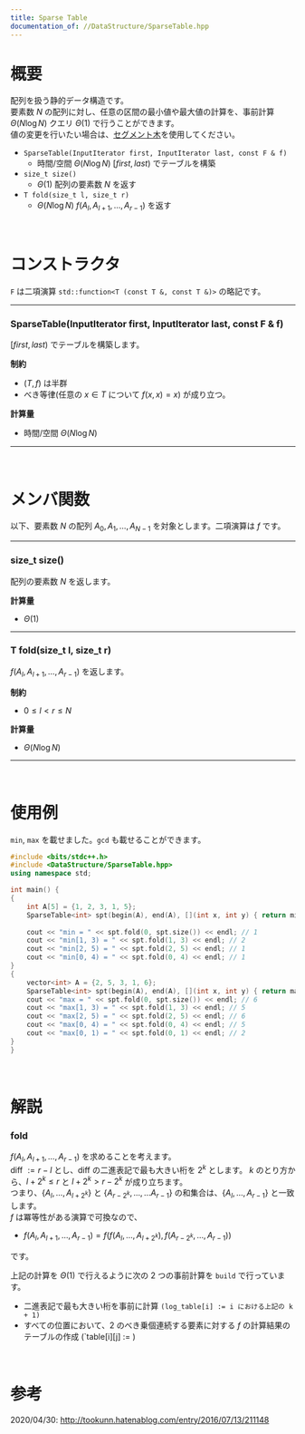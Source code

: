 ```yaml
---
title: Sparse Table
documentation_of: //DataStructure/SparseTable.hpp
---
```


# 概要

配列を扱う静的データ構造です。  
要素数 $N$ の配列に対し、任意の区間の最小値や最大値の計算を、事前計算 $\Theta(N\log{N})$ クエリ $\Theta(1)$ で行うことができます。  
値の変更を行いたい場合は、[セグメント木](https://tkmst201.github.io/Library/DataStructure/SegmentTree.hpp)を使用してください。  

- `SparseTable(InputIterator first, InputIterator last, const F & f)`
	- 時間/空間 $\Theta(N\log{N})$ $[first, last)$ でテーブルを構築  
- `size_t size()`
	- $\Theta(1)$ 配列の要素数 $N$ を返す  
- `T fold(size_t l, size_t r)`
	- $\Theta(N\log{N})$ $f(A_l, A_{l+1}, \ldots, A_{r-1})$ を返す  

<br>

# コンストラクタ

`F` は二項演算 `std::function<T (const T &, const T &)>` の略記です。  

---

### SparseTable(InputIterator first, InputIterator last, const F & f)

$[first, last)$ でテーブルを構築します。  

**制約**

- $(T, f)$ は半群
- べき等律(任意の $x \in T$ について $f(x, x) = x$) が成り立つ。

**計算量**

- 時間/空間 $\Theta(N\log{N})$

---

<br>

# メンバ関数

以下、要素数 $N$ の配列 $A_0, A_1, \ldots, A_{N-1}$ を対象とします。二項演算は $f$ です。  

---

### size_t size()

配列の要素数 $N$ を返します。  

**計算量**

- $\Theta(1)$

---

### T fold(size_t l, size_t r)

$f(A_l, A_{l+1}, \ldots, A_{r-1})$ を返します。  

**制約**

- $0 \leq l < r \leq N$

**計算量**

- $\Theta(N\log{N})$

---

<br>

# 使用例

`min`, `max` を載せました。`gcd` も載せることができます。  

```cpp
#include <bits/stdc++.h>
#include <DataStructure/SparseTable.hpp>
using namespace std;

int main() {
{
	int A[5] = {1, 2, 3, 1, 5};
	SparseTable<int> spt(begin(A), end(A), [](int x, int y) { return min(x, y); });
	
	cout << "min = " << spt.fold(0, spt.size()) << endl; // 1
	cout << "min[1, 3) = " << spt.fold(1, 3) << endl; // 2
	cout << "min[2, 5) = " << spt.fold(2, 5) << endl; // 1
	cout << "min[0, 4) = " << spt.fold(0, 4) << endl; // 1
}
{
	vector<int> A = {2, 5, 3, 1, 6};
	SparseTable<int> spt(begin(A), end(A), [](int x, int y) { return max(x, y); });
	cout << "max = " << spt.fold(0, spt.size()) << endl; // 6
	cout << "max[1, 3) = " << spt.fold(1, 3) << endl; // 5
	cout << "max[2, 5) = " << spt.fold(2, 5) << endl; // 6
	cout << "max[0, 4) = " << spt.fold(0, 4) << endl; // 5
	cout << "max[0, 1) = " << spt.fold(0, 1) << endl; // 2
}
}
```

<br>

# 解説

### fold

 $f(A_l, A_{l+1}, \ldots, A_{r-1})$ を求めることを考えます。  
diff $:= r - l$ とし、diff の二進表記で最も大きい桁を $2^k$ とします。
$k$ のとり方から、$l + 2^k \leq r$ と $l + 2^k > r - 2^k$ が成り立ちます。  
つまり、&#123;$A_l, \ldots, A_{l + 2^k}$&#125; と &#123;$A_{r - 2^k}, \ldots, \ldots A_{r-1}$&#125; の和集合は、&#123;$A_l, \ldots, A_{r-1}$&#125; と一致します。  
$f$ は冪等性がある演算で可換なので、  

- $f(A_l, A_{l+1}, \ldots, A_{r-1}) = f(f(A_l, \ldots, A_{l + 2^k}), f(A_{r - 2^k}, \ldots, A_{r-1}))$

です。  

上記の計算を $\Theta(1)$ で行えるように次の 2 つの事前計算を `build` で行っています。  

- 二進表記で最も大きい桁を事前に計算 `(log_table[i] := i における上記の k + 1)`
- すべての位置において、$2$ のべき乗個連続する要素に対する $f$ の計算結果のテーブルの作成 (`table[i][j] := )

<br>

# 参考
2020/04/30: http://tookunn.hatenablog.com/entry/2016/07/13/211148  

<br>